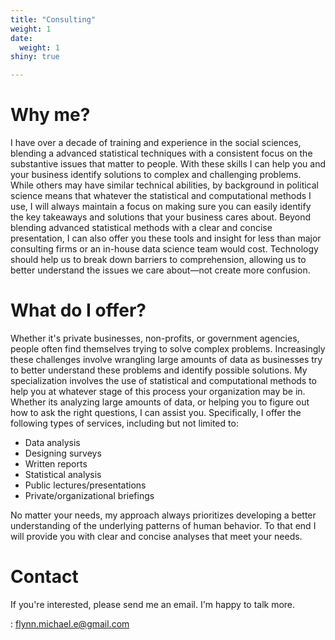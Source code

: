 ```yaml
---
title: "Consulting"
weight: 1
date: 
  weight: 1
shiny: true

---
```

  
# Why me?

I have over a decade of training and experience in the social sciences, blending a advanced statistical techniques with a consistent focus on the substantive issues that matter to people. With these skills I can help you and your business identify solutions to complex and challenging problems. While others may have similar technical abilities, by background in political science means that whatever the statistical and computational methods I use, I will always maintain a focus on making sure you can easily identify the key takeaways and solutions that your business cares about. Beyond blending advanced statistical methods with a clear and concise presentation, I can also offer you these tools and insight for less than major consulting firms or an in-house data science team would cost. Technology should help us to break down barriers to comprehension, allowing us to better understand the issues we care about—not create more confusion. 


# What do I offer?
  
Whether it's private businesses, non-profits, or government agencies, people often find themselves trying to solve complex problems. Increasingly these challenges involve wrangling large amounts of data as businesses try to better understand these problems and identify possible solutions. My specialization involves the use of statistical and computational methods to help you at whatever stage of this process your organization may be in. Whether its analyzing large amounts of data, or helping you to figure out how to ask the right questions, I can assist you. Specifically, I offer the following types of services, including but not limited to:

- Data analysis
- Designing surveys
- Written reports
- Statistical analysis
- Public lectures/presentations
- Private/organizational briefings


No matter your needs, my approach always prioritizes developing a better understanding of the underlying patterns of human behavior. To that end I will provide you with clear and concise analyses that meet your needs. 

# Contact

If you're interested, please send me an email. I'm happy to talk more.

<i class="fas fa-envelope" style="color:blue"></i>: [flynn.michael.e@gmail.com](flynn.michael.e@gmail.com)

